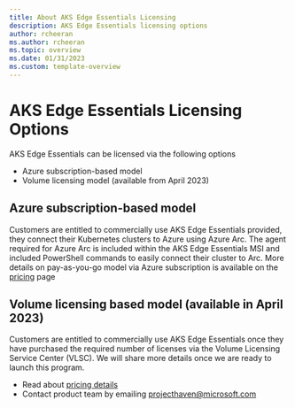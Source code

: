 ```yaml
---
title: About AKS Edge Essentials Licensing
description: AKS Edge Essentials licensing options
author: rcheeran
ms.author: rcheeran
ms.topic: overview
ms.date: 01/31/2023
ms.custom: template-overview
---
```


# AKS Edge Essentials Licensing Options

AKS Edge Essentials can be licensed via the following options

- Azure subscription-based model
- Volume licensing model (available from April 2023)

## Azure subscription-based model

Customers are entitled to commercially use AKS Edge Essentials provided, they connect their Kubernetes clusters to Azure using Azure Arc. The agent required for Azure Arc is included within the AKS Edge Essentials MSI and included PowerShell commands to easily connect their cluster to Arc. More details on pay-as-you-go model via Azure subscription is available on the [pricing](aks-edge-pricing.md) page 

## Volume licensing based model (available in April 2023)

Customers are entitled to commercially use AKS Edge Essentials once they have purchased the required number of licenses via the Volume Licensing Service Center (VLSC). We will share more details once we are ready to launch this program.

- Read about [pricing details](./aks-edge-pricing.md)
- Contact product team by emailing projecthaven@microsoft.com
